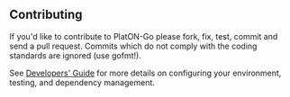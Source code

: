 ## Contributing

If you'd like to contribute to PlatON-Go please fork, fix, test, commit and
send a pull request. Commits which do not comply with the coding standards
are ignored (use gofmt!).

See [Developers' Guide](https://platonnetwork.github.io/Docs/#/en-us/basics/[English]-Getting-Started)
for more details on configuring your environment, testing, and
dependency management.
